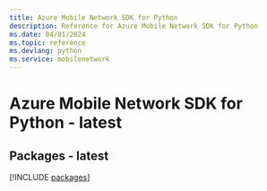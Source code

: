 ```yaml
---
title: Azure Mobile Network SDK for Python
description: Reference for Azure Mobile Network SDK for Python
ms.date: 04/01/2024
ms.topic: reference
ms.devlang: python
ms.service: mobilenetwork
---
```

# Azure Mobile Network SDK for Python - latest
## Packages - latest
[!INCLUDE [packages](mobile-network-index.md)]